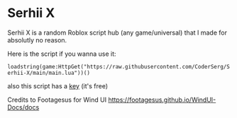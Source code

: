 # Serhii X
Serhii X is a random Roblox script hub (any game/universal) that I made for absolutly no reason.

Here is the script if you wanna use it:

```loadstring(game:HttpGet("https://raw.githubusercontent.com/CoderSerg/Serhii-X/main/main.lua"))()```

also this script has a [key](https://discord.gg/CpgzuFygMb) (it's free)


Credits to Footagesus for Wind UI
https://footagesus.github.io/WindUI-Docs/docs
